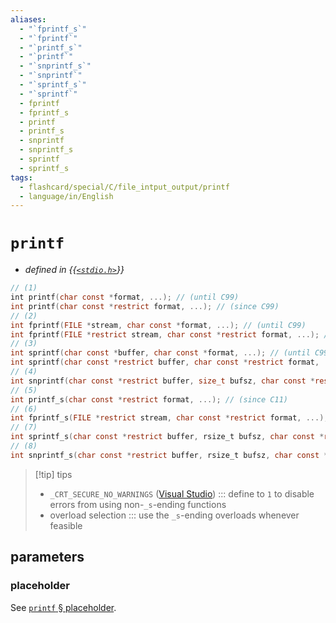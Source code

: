 ```yaml
---
aliases:
  - "`fprintf_s`"
  - "`fprintf`"
  - "`printf_s`"
  - "`printf`"
  - "`snprintf_s`"
  - "`snprintf`"
  - "`sprintf_s`"
  - "`sprintf`"
  - fprintf
  - fprintf_s
  - printf
  - printf_s
  - snprintf
  - snprintf_s
  - sprintf
  - sprintf_s
tags:
  - flashcard/special/C/file_intput_output/printf
  - language/in/English
---
```


# `printf`

- _defined in {{[`<stdio.h>`](../../../general/C%20file%20input_output.md)}}_ <!--SR:!2024-05-01,180,310-->

```C
// (1)
int printf(char const *format, ...); // (until C99)
int printf(char const *restrict format, ...); // (since C99)
// (2)
int fprintf(FILE *stream, char const *format, ...); // (until C99)
int fprintf(FILE *restrict stream, char const *restrict format, ...); // (since C99)
// (3)
int sprintf(char const *buffer, char const *format, ...); // (until C99)
int sprintf(char const *restrict buffer, char const *restrict format, ...); // (since C99)
// (4)
int snprintf(char const *restrict buffer, size_t bufsz, char const *restrict format, ...); // (since C99)
// (5)
int printf_s(char const *restrict format, ...); // (since C11)
// (6)
int fprintf_s(FILE *restrict stream, char const *restrict format, ...); // (since C11)
// (7)
int sprintf_s(char const *restrict buffer, rsize_t bufsz, char const *restrict format, ...); // (since C11)
// (8)
int snprintf_s(char const *restrict buffer, rsize_t bufsz, char const *restrict format, ...); // (since C11)
```

> [!tip] tips
>
> - `_CRT_SECURE_NO_WARNINGS` ([Visual Studio](Visual%20Studio.md)) ::: define to `1` to disable errors from using non-`_s`-ending functions <!--SR:!2024-04-28,177,310!2024-05-27,206,310-->
> - overload selection ::: use the `_s`-ending overloads whenever feasible <!--SR:!2025-01-13,320,348!2024-04-02,18,315-->

## parameters

### placeholder

See [`printf` § placeholder](../../../general/printf.md#placeholder).
